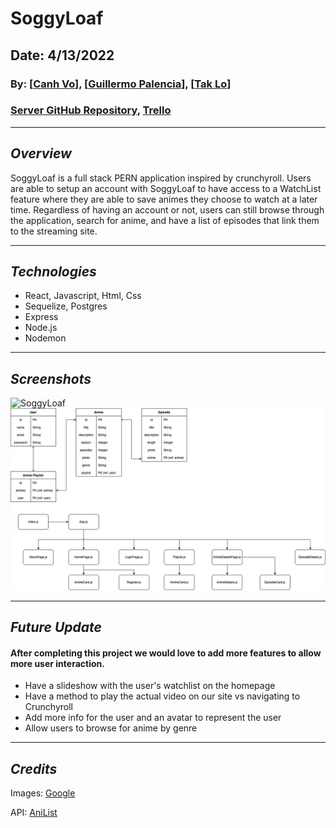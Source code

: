 # SoggyLoaf

## Date: 4/13/2022

### By: [[Canh Vo](https://www.linkedin.com/in/canhvo16/)], [[Guillermo Palencia](https://www.linkedin.com/in/guillermo-palencia/)], [[Tak Lo](linkedin.com/in/takkwanlo)]

### [Server GitHub Repository](https://github.com/canhvo16/Soggyloaf-Server), [Trello](https://trello.com/b/hqFjZAfn/soggyloaf)

---

## **_Overview_**

SoggyLoaf is a full stack PERN application inspired by crunchyroll. Users are able to setup an account with SoggyLoaf to have access to a WatchList feature where they are able to save animes they choose to watch at a later time. Regardless of having an account or not, users can still browse through the application, search for anime, and have a list of episodes that link them to the streaming site.

---

## **_Technologies_**

- React, Javascript, Html, Css
- Sequelize, Postgres
- Express
- Node.js
- Nodemon

---

## **_Screenshots_**

![SoggyLoaf](src/assets/SoggyLoaf-HomePage.png)
![ERD, Component Diagrams](src/assets/Soggyloaf.jpg)

---

## **_Future Update_**

#### After completing this project we would love to add more features to allow more user interaction.

- Have a slideshow with the user's watchlist on the homepage
- Have a method to play the actual video on our site vs navigating to Crunchyroll
- Add more info for the user and an avatar to represent the user
- Allow users to browse for anime by genre

---

## **_Credits_**

Images: [Google](https://www.google.com/)

API: [AniList](https://anilist.co/home)

